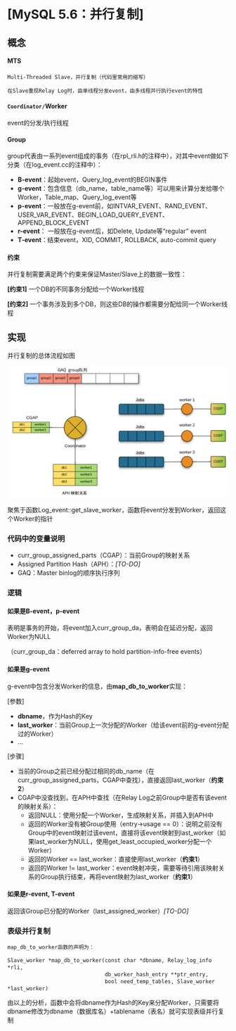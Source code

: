 

# [MySQL 5.6：并行复制]

## 概念

#### MTS

```text
Multi-Threaded Slave，并行复制（代码里常用的缩写）
```

```text
在Slave重现Relay Log时，由单线程分发event，由多线程并行执行event的特性
```

#### `Coordinator/`Worker

event的分发/执行线程

#### Group

group代表由一系列event组成的事务（在rpl\_rli.h的注释中），对其中event做如下分类（在log\_event.cc的注释中）：

*   **B-event**：起始event，Query\_log\_event的BEGIN事件
*   **g-event**：包含信息（db\_name，table\_name等）可以用来计算分发给哪个Worker，Table\_map、Query\_log\_event等
*   **p-event**：一般放在g-event前，如INTVAR\_EVENT、RAND\_EVENT、USER\_VAR\_EVENT、BEGIN\_LOAD\_QUERY\_EVENT、APPEND\_BLOCK\_EVENT
*   **r-event**： 一般放在g-event后，如Delete, Update等“regular” event
*   **T-event**：结束event，XID, COMMIT, ROLLBACK, auto-commit query

#### 约束

并行复制需要满足两个约束来保证Master/Slave上的数据一致性：

**\[约束1\]** 一个DB的不同事务分配给一个Worker线程

**\[约束2\]** 一个事务涉及到多个DB，则这些DB的操作都需要分配给同一个Worker线程

## 实现

并行复制的总体流程如图

![](assets/1591575381-1442c942f7952975d6bd3f94c99b3941.png)

聚焦于函数Log\_event::get\_slave\_worker，函数将event分发到Worker，返回这个Worker的指针

### 代码中的变量说明

*   curr\_group\_assigned\_parts（CGAP）：当前Group的映射关系
*   Assigned Partition Hash（APH）：_\[TO-DO\]_
*   GAQ：Master binlog的顺序执行序列

### 逻辑

#### **如果是B-event，p-event**

表明是事务的开始，将event加入curr\_group\_da，表明会在延迟分配，返回Worker为NULL

（curr\_group\_da：deferred array to hold partition-info-free events）

#### 如果是g-event

g-event中包含分发Worker的信息，由**map\_db\_to\_worker**实现：

\[参数\]

*   **dbname**，作为Hash的Key
*   **last\_worker**：当前Group上一次分配的Worker（给该event前的g-event分配过的Worker）
*   ...

\[步骤\]

*   当前的Group之前已经分配过相同的db\_name（在curr\_group\_assigned\_parts，CGAP中查找），直接返回last\_worker（**约束2**）
*   CGAP中没查找到，在APH中查找（在Relay Log之前Group中是否有该event的映射关系）：
    *   返回NULL：使用分配一个Worker，生成映射关系，并插入到APH中
    *   返回的Worker没有被Group使用（entry->usage == 0）：说明之前没有Group中的event映射过该event，直接将该event映射到last\_worker（如果last\_worker为NULL，使用get\_least\_occupied\_worker分配一个Worker）
    *   返回的Worker == last\_worker：直接使用last\_worker（**约束1**）
    *   返回的Worker != last\_worker：event映射冲突，需要等待引用该映射关系的Group执行结束，再将event映射为last\_worker（**约束1**）

#### 如果是r-event, T-event

 返回该Group已分配的Worker（last\_assigned\_worker）_\[TO-DO\]_ 

### 表级并行复制

```plain
map_db_to_worker函数的声明为：
```

```plain
Slave_worker *map_db_to_worker(const char *dbname, Relay_log_info *rli,
                               db_worker_hash_entry **ptr_entry,
                               bool need_temp_tables, Slave_worker *last_worker)
```

由以上的分析，函数中会将dbname作为Hash的Key来分配Worker，只需要将dbname修改为dbname（数据库名）+tablename（表名）就可实现表级并行复制


